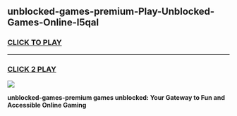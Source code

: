 
## unblocked-games-premium-Play-Unblocked-Games-Online-l5qal
<h3>
<a href="https://premium76.site?title=unblocked-games-premium&ref=25A">CLICK TO PLAY</a></h3>
<hr>

<h3>
<a href="https://premium76.site?title=unblocked-games-premium&ref=25A">CLICK 2 PLAY</a>
  
</h3>

<a href="https://premium76.site?title=unblocked-games-premium&ref=25A"><img src="https://clearcache.store/games.png"></a>


**unblocked-games-premium games unblocked: Your Gateway to Fun and Accessible Online Gaming**
